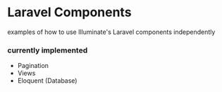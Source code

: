 # Laravel Components

examples of how to use Illuminate's Laravel components independently

### currently implemented
- Pagination
- Views
- Eloquent (Database)

